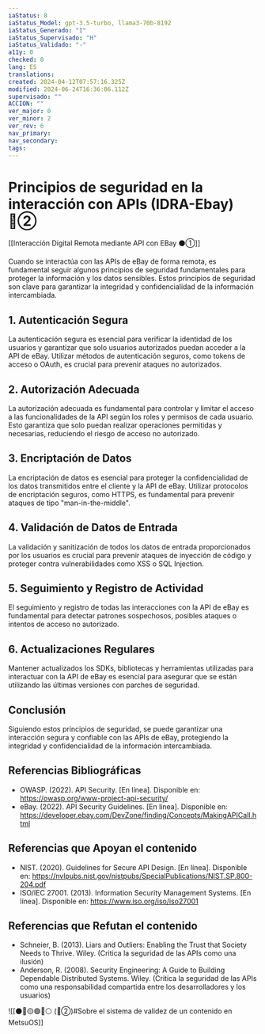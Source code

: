 ```yaml
---
iaStatus: 8
iaStatus_Model: gpt-3.5-turbo, llama3-70b-8192
iaStatus_Generado: "I"
iaStatus_Supervisado: "H"
iaStatus_Validado: "-"
a11y: 0
checked: 0
lang: ES
translations: 
created: 2024-04-12T07:57:16.325Z
modified: 2024-06-24T16:36:06.112Z
supervisado: ""
ACCION: ""
ver_major: 0
ver_minor: 2
ver_rev: 6
nav_primary: 
nav_secondary: 
tags:
---
```

# Principios de seguridad en la interacción con APIs (IDRA-Ebay) 🔴②

[[Interacción Digital Remota mediante API con EBay ⚫①]]

Cuando se interactúa con las APIs de eBay de forma remota, es fundamental seguir algunos principios de seguridad fundamentales para proteger la información y los datos sensibles. Estos principios de seguridad son clave para garantizar la integridad y confidencialidad de la información intercambiada.

## 1. Autenticación Segura

La autenticación segura es esencial para verificar la identidad de los usuarios y garantizar que solo usuarios autorizados puedan acceder a la API de eBay. Utilizar métodos de autenticación seguros, como tokens de acceso o OAuth, es crucial para prevenir ataques no autorizados.

## 2. Autorización Adecuada

La autorización adecuada es fundamental para controlar y limitar el acceso a las funcionalidades de la API según los roles y permisos de cada usuario. Esto garantiza que solo puedan realizar operaciones permitidas y necesarias, reduciendo el riesgo de acceso no autorizado.

## 3. Encriptación de Datos

La encriptación de datos es esencial para proteger la confidencialidad de los datos transmitidos entre el cliente y la API de eBay. Utilizar protocolos de encriptación seguros, como HTTPS, es fundamental para prevenir ataques de tipo "man-in-the-middle".

## 4. Validación de Datos de Entrada

La validación y sanitización de todos los datos de entrada proporcionados por los usuarios es crucial para prevenir ataques de inyección de código y proteger contra vulnerabilidades como XSS o SQL Injection.

## 5. Seguimiento y Registro de Actividad

El seguimiento y registro de todas las interacciones con la API de eBay es fundamental para detectar patrones sospechosos, posibles ataques o intentos de acceso no autorizado.

## 6. Actualizaciones Regulares

Mantener actualizados los SDKs, bibliotecas y herramientas utilizadas para interactuar con la API de eBay es esencial para asegurar que se están utilizando las últimas versiones con parches de seguridad.

## Conclusión

Siguiendo estos principios de seguridad, se puede garantizar una interacción segura y confiable con las APIs de eBay, protegiendo la integridad y confidencialidad de la información intercambiada.

## Referencias Bibliográficas

* OWASP. (2022). API Security. [En línea]. Disponible en: <https://owasp.org/www-project-api-security/>
* eBay. (2022). API Security Guidelines. [En línea]. Disponible en: <https://developer.ebay.com/DevZone/finding/Concepts/MakingAPICall.html>

## Referencias que Apoyan el contenido

* NIST. (2020). Guidelines for Secure API Design. [En línea]. Disponible en: <https://nvlpubs.nist.gov/nistpubs/SpecialPublications/NIST.SP.800-204.pdf>
* ISO/IEC 27001. (2013). Information Security Management Systems. [En línea]. Disponible en: <https://www.iso.org/iso/iso27001>

## Referencias que Refutan el contenido

* Schneier, B. (2013). Liars and Outliers: Enabling the Trust that Society Needs to Thrive. Wiley. (Critica la seguridad de las APIs como una ilusión)
* Anderson, R. (2008). Security Engineering: A Guide to Building Dependable Distributed Systems. Wiley. (Critica la seguridad de las APIs como una responsabilidad compartida entre los desarrolladores y los usuarios)

![[⚫🔴🟡🟢🔵⚪ (🔴②)#Sobre el sistema de validez de un contenido en MetsuOS]]